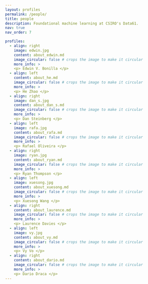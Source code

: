 ```yaml
---
layout: profiles
permalink: /people/
title: people
description: Foundational machine learning at CSIRO's Data61.
nav: true
nav_order: 7

profiles:
  - align: right
    image: edwin.jpg
    content: about_edwin.md
    image_circular: false # crops the image to make it circular
    more_info: >
    <p> Edwin V. Bonilla </p>
  - align: left
    content: about_he.md
    image_circular: false # crops the image to make it circular
    more_info: >
    <p> He Zhao </p>
  - align: right
    image: dan_s.jpg
    content: about_dan_s.md
    image_circular: false # crops the image to make it circular
    more_info: >
    <p> Dan Steinberg </p>
  - align: left
    image: rafa.jpg
    content: about_rafa.md
    image_circular: false # crops the image to make it circular
    more_info: >
    <p> Rafael Oliveira </p>
  - align: right
    image: ryan.jpg
    content: about_ryan.md
    image_circular: false # crops the image to make it circular
    more_info: >
    <p> Ryan Thompson </p>
  - align: left
    image: xuesong.jpg
    content: about_xuesong.md
    image_circular: false # crops the image to make it circular
    more_info: >
    <p> Xuesong Wang </p>
  - align: right
    content: about_laurence.md
    image_circular: false # crops the image to make it circular
    more_info: >
    <p> Laurence Davies </p>
  - align: left
    image: vy.jpg
    content: about_vy.md
    image_circular: false # crops the image to make it circular   
    more_info: >
    <p> Vy Vo </p>
  - align: right
    content: about_dario.md
    image_circular: false # crops the image to make it circular    
    more_info: >
    <p> Dario Draca </p>
---
```

